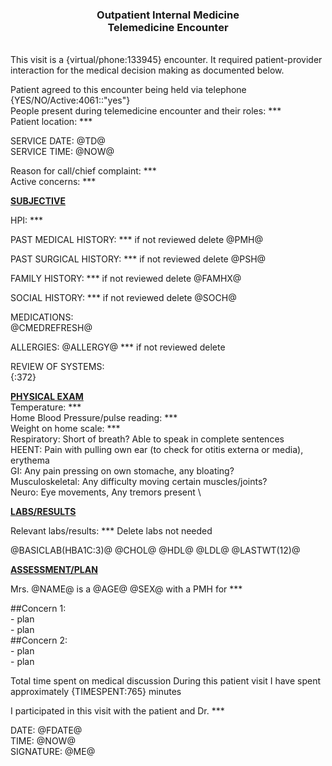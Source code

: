 ### <div align="center"> Outpatient Internal Medicine </div> <div align="center"> Telemedicine Encounter </div>

\
This visit is a {virtual/phone:133945} encounter.  It required patient-provider interaction for the medical decision making as documented below.

Patient agreed to this encounter being held via telephone {YES/NO/Active:4061::"yes"} \
People present during telemedicine encounter and their roles: *** \
Patient location: ***
 
SERVICE DATE: @TD@	\
SERVICE TIME:  @NOW@

Reason for call/chief complaint: ***\
Active concerns: ***

<ins>**SUBJECTIVE**</ins>

HPI: ***

PAST MEDICAL HISTORY:  *** if not reviewed delete
@PMH@

PAST SURGICAL HISTORY: *** if not reviewed delete
@PSH@

FAMILY HISTORY:  *** if not reviewed delete
@FAMHX@

SOCIAL HISTORY: *** if not reviewed delete
@SOCH@

MEDICATIONS:\
@CMEDREFRESH@

ALLERGIES: @ALLERGY@ *** if not reviewed delete

REVIEW OF SYSTEMS: \
{:372} 

<ins>**PHYSICAL EXAM**</ins> \
Temperature: *** \
Home Blood Pressure/pulse reading: *** \
Weight on home scale: *** \
Respiratory: Short of breath? Able to speak in complete sentences \
HEENT: Pain with pulling own ear (to check for otitis externa or media), erythema \
GI: Any pain pressing on own stomache, any bloating? \
Musculoskeletal: Any difficulty moving certain muscles/joints? \
Neuro: Eye movements, Any tremors present \


<ins>**LABS/RESULTS**</ins>

Relevant labs/results:
*** Delete labs not needed

@BASICLAB(HBA1C:3)@
@CHOL@
@HDL@
@LDL@
@LASTWT(12)@


<ins>**ASSESSMENT/PLAN**</ins>

Mrs. @NAME@ is a @AGE@ @SEX@ with a PMH for ***

##Concern 1: \
\- plan \
\- plan \
##Concern 2: \
\- plan\
\- plan

Total time spent on medical discussion During this patient visit I have spent approximately {TIMESPENT:765} minutes

I participated in this visit with the patient and Dr. ***

DATE: @FDATE@ \
TIME: @NOW@ \
SIGNATURE: @ME@
